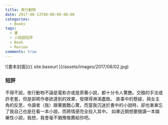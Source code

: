 ```yaml
---
title: 夜行動物
date: 2017-08-13T00:00:00-00:00
categories: 
  - Books
tags: 
  - 書
  - 小說超短評
  - Book
  - Review
comments: true
---
```


![書本封面]({{ site.baseurl }}/assets/images/2017/08/02.jpg)

### 短評

不得不說，夜行動物不論是電影亦或是原著小說，都十分令人驚艷。交錯的手法或許老套，但是卻將作者欲達到的效果，發揮得淋漓盡致。
故事中的懸疑，與女主角的反思，令讀者（我）跟著膽戰心驚，而當我沉迷於書中的小說時，卻也漸漸忘了我自己也是在看一本小說，而將情感完全投入其中。
如果近期想要閱讀一本娛樂性小說，我想，我會毫不猶豫推薦給你吧。